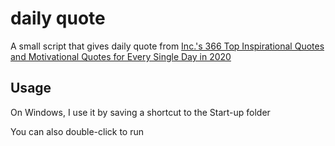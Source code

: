 # daily quote
 A small script that gives daily quote from [Inc.'s 366 Top Inspirational Quotes and Motivational Quotes for Every Single Day in 2020](https://www.inc.com/bill-murphy-jr/366-top-inspirational-quotes-motivational-quotes-for-every-single-day-in-2020.html)

## Usage
On Windows, I use it by saving a shortcut to the Start-up folder

You can also double-click to run
